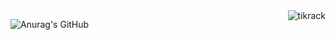 <img align ="right" src="https://komarev.com/ghpvc/?username=tikrack&label=Profile%20views&color=brightgreen&style=for-the-badge" alt="tikrack">

![Anurag's GitHub](https://github-readme-stats.vercel.app/api?username=tikrack&show_icons=true&theme=tokyonight)
